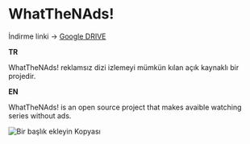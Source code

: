 # WhatTheNAds!
İndirme linki -> [Google DRIVE](https://drive.google.com/file/d/1vt2lbSjCeaoqyXKZDmU-HZvzWDm0ieye/view)

**TR**

WhatTheNAds! reklamsız dizi izlemeyi mümkün kılan açık kaynaklı bir projedir.

**EN**

WhatTheNAds! is an open source project that makes avaible watching series without ads.

![Bir başlık ekleyin Kopyası](https://github.com/yucOx/WhatTheNAds33/assets/73720000/21334a7e-5289-47dc-8b18-cbe3f787f65f)
